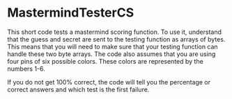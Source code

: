 # MastermindTesterCS

This short code tests a mastermind scoring function.  To use it, understand that the guess and secret are sent to the testing function as arrays of bytes.  This means that you will need to make sure that your testing function can handle these two byte arrays.  The code also assumes that you are using four pins of six possible colors.  These colors are represented by the numbers 1-6.

If you do not get 100% correct, the code will tell you the percentage or correct answers and which test is the first failure.
